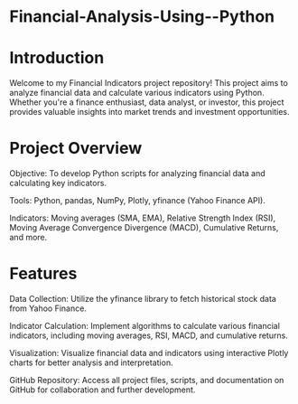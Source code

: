 # Financial-Analysis-Using--Python

# Introduction

Welcome to my Financial Indicators project repository! This project aims to analyze financial data and calculate various indicators using Python. Whether you're a finance enthusiast, data analyst, or investor, this project provides valuable insights into market trends and investment opportunities.

# Project Overview

Objective: To develop Python scripts for analyzing financial data and calculating key indicators.

Tools: Python, pandas, NumPy, Plotly, yfinance (Yahoo Finance API).

Indicators: Moving averages (SMA, EMA), Relative Strength Index (RSI), Moving Average Convergence Divergence (MACD), Cumulative Returns, and more.

# Features

Data Collection: Utilize the yfinance library to fetch historical stock data from Yahoo Finance.

Indicator Calculation: Implement algorithms to calculate various financial indicators, including moving averages, RSI, MACD, and cumulative returns.

Visualization: Visualize financial data and indicators using interactive Plotly charts for better analysis and interpretation.

GitHub Repository: Access all project files, scripts, and documentation on GitHub for collaboration and further development.
